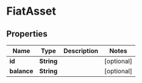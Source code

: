 

# FiatAsset


## Properties

| Name | Type | Description | Notes |
|------------ | ------------- | ------------- | -------------|
|**id** | **String** |  |  [optional] |
|**balance** | **String** |  |  [optional] |



